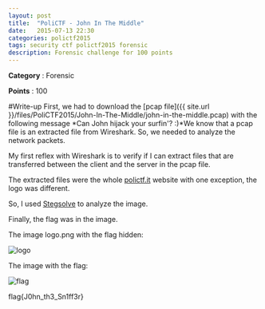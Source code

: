 ```yaml
---
layout: post
title:  "PoliCTF - John In The Middle"
date:   2015-07-13 22:30
categories: polictf2015
tags: security ctf polictf2015 forensic
description: Forensic challenge for 100 points
---
```

**Category** : Forensic 

**Points** : 100

#Write-up
First, we had to download the [pcap file]({{ site.url }}/files/PoliCTF2015/John-In-The-Middle/john-in-the-middle.pcap) with the following message *Can John hijack your surfin'? :)*We know that a pcap file is an extracted file from Wireshark. So, we needed to analyze the network packets.

My first reflex with Wireshark is to verify if I can extract files that are transferred between the client and the server in the pcap file.

The extracted files were the whole [polictf.it](http://polictf.it) website with one exception, the logo was different.

So, I used [Stegsolve](http://www.caesum.com/handbook/Stegsolve.jar) to analyze the image.

Finally, the flag was in the image.

The image logo.png with the flag hidden:

![logo](https://cloud.githubusercontent.com/assets/838845/20353937/7c2d31d8-abea-11e6-8178-56a8c1da777c.png)

The image with the flag:

![flag](https://cloud.githubusercontent.com/assets/838845/20353940/7f1e5c50-abea-11e6-8b1a-eb4464898310.png)

flag{J0hn_th3_Sn1ff3r}


